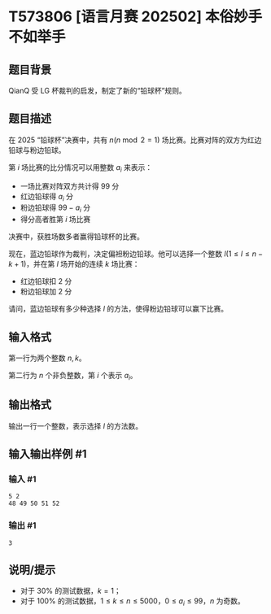 # T573806 [语言月赛 202502] 本俗妙手不如举手

## 题目背景

QianQ 受 LG 杯裁判的启发，制定了新的“铅球杯”规则。

## 题目描述

在 2025 “铅球杯”决赛中，共有 $n(n\bmod 2=1)$ 场比赛。比赛对阵的双方为红边铅球与粉边铅球。

第 $i$ 场比赛的比分情况可以用整数 $a_i$ 来表示：

- 一场比赛对阵双方共计得 $99$ 分
- 红边铅球得 $a_i$ 分
- 粉边铅球得 $99-a_i$ 分
- 得分高者胜第 $i$ 场比赛

决赛中，获胜场数多者赢得铅球杯的比赛。

现在，蓝边铅球作为裁判，决定偏袒粉边铅球。他可以选择一个整数 $l(1\le l\le n-k+1)$，并在第 $l$ 场开始的连续 $k$ 场比赛：

- 红边铅球扣 $2$ 分
- 粉边铅球加 $2$ 分

请问，蓝边铅球有多少种选择 $l$ 的方法，使得粉边铅球可以赢下比赛。

## 输入格式

第一行为两个整数 $n,k$。

第二行为 $n$ 个非负整数，第 $i$ 个表示 $a_i$。

## 输出格式

输出一行一个整数，表示选择 $l$ 的方法数。

## 输入输出样例 #1

### 输入 #1

```
5 2
48 49 50 51 52
```

### 输出 #1

```
3
```

## 说明/提示

- 对于 $30\%$ 的测试数据，$k=1$；
- 对于 $100\%$ 的测试数据，$1 \le k\le n \le 5000$，$0 \le a_i \le 99$，$n$ 为奇数。